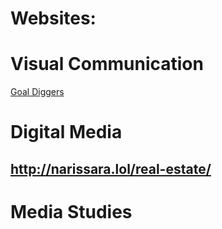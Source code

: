 # Websites:

# Visual Communication

[Goal Diggers](/portfolio/GoalDiggers.pdf)

# Digital Media

## http://narissara.lol/real-estate/

# Media Studies
